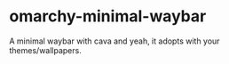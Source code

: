 # omarchy-minimal-waybar
A minimal waybar with cava and yeah, it adopts with your themes/wallpapers.
